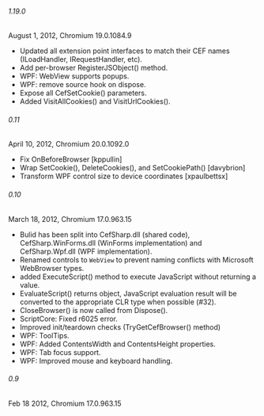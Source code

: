 ###### 1.19.0
August 1, 2012, Chromium 19.0.1084.9

- Updated all extension point interfaces to match their CEF names (ILoadHandler, IRequestHandler, etc).
- Add per-browser RegisterJSObject() method.
- WPF: WebView supports popups.
- WPF: remove source hook on dispose.
- Expose all CefSetCookie() parameters.
- Added VisitAllCookies() and VisitUrlCookies().

###### 0.11
April 10, 2012, Chromium 20.0.1092.0

- Fix OnBeforeBrowser [kppullin]
- Wrap SetCookie(), DeleteCookies(), and SetCookiePath() [davybrion]
- Transform WPF control size to device coordinates [xpaulbettsx]

###### 0.10
March 18, 2012, Chromium 17.0.963.15

- Bulid has been split into CefSharp.dll (shared code), CefSharp.WinForms.dll (WinForms implementation) and CefSharp.Wpf.dll (WPF implementation).
- Renamed controls to `WebView` to prevent naming conflicts with Microsoft WebBrowser types.
- added ExecuteScript() method to execute JavaScript without returning a value.
- EvaluateScript() returns object, JavaScript evaluation result will be converted to the appropriate CLR type when possible (#32).
- CloseBrowser() is now called from Dispose().
- ScriptCore: Fixed r6025 error.
- Improved init/teardown checks (TryGetCefBrowser() method)
- WPF: ToolTips.
- WPF: Added ContentsWidth and ContentsHeight properties.
- WPF: Tab focus support.
- WPF: Improved mouse and keyboard handling.


###### 0.9
Feb 18 2012, Chromium 17.0.963.15
